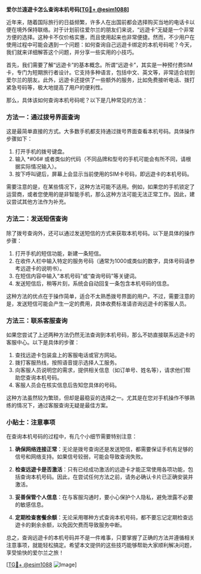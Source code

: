 **爱尔兰遠遊卡怎么查询本机号码[[TG💪+ @esim1088](https://t.me/s/esim1088)]**

近年来，随着国际旅行的日益频繁，许多人在出国前都会选择购买当地的电话卡以便在境外保持联络。对于计划前往爱尔兰的朋友们来说，“远遊卡”无疑是一个非常方便的选择。这种卡不仅价格实惠，而且使用起来也非常便捷。然而，不少用户在使用过程中可能会遇到一个问题：如何查询自己远遊卡绑定的本机号码呢？今天，我们就来详细解答这个问题，并分享一些实用的小技巧。

首先，我们需要了解“远遊卡”的基本概念。所谓“远遊卡”，其实是一种预付费SIM卡，专门为短期旅行者设计。它支持多种语言，包括中文、英文等，非常适合初到爱尔兰的朋友。此外，远遊卡还提供了一些额外的服务，比如免费接听电话、拨打紧急号码等，极大地提高了用户的便利性。

那么，具体该如何查询本机号码呢？以下是几种常见的方法：

### 方法一：通过拨号界面查询

这是最简单直接的方式。大多数手机都支持通过拨号界面查看本机号码。具体操作步骤如下：

1. 打开手机的拨号键盘。
2. 输入 *#06# 或者类似的代码（不同品牌和型号的手机可能会有所不同，请根据实际情况输入）。
3. 按下呼叫键后，屏幕上会显示当前使用的SIM卡号码，即远遊卡的本机号码。

需要注意的是，在某些情况下，这种方法可能不适用。例如，如果您的手机锁定了运营商，或者您使用的是非智能手机，那么这种方法可能无法正常工作。因此，建议尝试其他方法作为补充。

### 方法二：发送短信查询

除了拨号查询外，还可以通过发送短信的方式来获取本机号码。以下是具体的操作步骤：

1. 打开手机的短信功能，新建一条短信。
2. 在收件人栏中输入特定的服务号码（通常为1000或类似的数字，具体号码请参考远遊卡的说明书）。
3. 在短信内容中输入“本机号码”或“查询号码”等关键词。
4. 发送短信后，稍等片刻，系统会自动回复一条包含本机号码的信息。

这种方法的优点在于操作简单，适合不太熟悉拨号界面的用户。不过，需要注意的是，发送短信可能会产生一定的费用，具体收费标准请咨询远遊卡的客服人员。

### 方法三：联系客服查询

如果您尝试了上述两种方法仍然无法查询到本机号码，那么不妨直接联系远遊卡的客服中心。以下是具体的步骤：

1. 查找远遊卡包装盒上的客服电话或官方网站。
2. 拨打客服热线，按照语音提示选择人工服务。
3. 向客服人员说明您的需求，提供相关信息（如订单号、姓名等），请求他们帮助您查询本机号码。
4. 客服人员会在核实信息后告知您具体的号码。

这种方法虽然较为繁琐，但却是最稳妥的选择之一。尤其是在您对手机操作不够熟练的情况下，通过客服查询无疑是最佳方案。

### 小贴士：注意事项

在查询本机号码的过程中，有几个小细节需要特别注意：

1. **确保网络连接正常**：无论是拨号查询还是发送短信，都需要保证手机有足够的信号和网络支持。如果信号较弱，可能会导致查询失败。
   
2. **检查远遊卡是否激活**：只有已经成功激活的远遊卡才能正常使用各项功能，包括查询本机号码。因此，在尝试任何方法之前，请务必确认卡片已正确安装并激活。

3. **妥善保管个人信息**：在与客服沟通时，要小心保护个人隐私，避免泄露不必要的敏感信息。

4. **定期检查套餐余额**：无论采用哪种方式查询本机号码，都不要忘记定期检查远遊卡的剩余余额，以免因欠费而导致服务中断。

总之，查询远遊卡的本机号码并不是一件难事，只要掌握了正确的方法并遵循相关注意事项，就能轻松搞定。希望本文提供的这些技巧能够帮助大家顺利解决问题，享受愉快的爱尔兰之旅！

[[TG💪+ @esim1088](https://t.me/s/esim1088) ![Image](https://i.postimg.cc/4NQfJmqS/Snipaste-2025-05-13-00-14-12.png)]